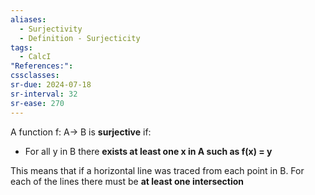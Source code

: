 ```yaml
---
aliases:
  - Surjectivity
  - Definition - Surjecticity
tags:
  - CalcI
"References:": 
cssclasses: 
sr-due: 2024-07-18
sr-interval: 32
sr-ease: 270
---
```

A function f: A→ B is **surjective** if:
+ For all y in B there **exists at least one x in A such as f(x) = y**

This means that if a horizontal line was traced from each point in B. 
For each of the lines there must be **at least one intersection**


